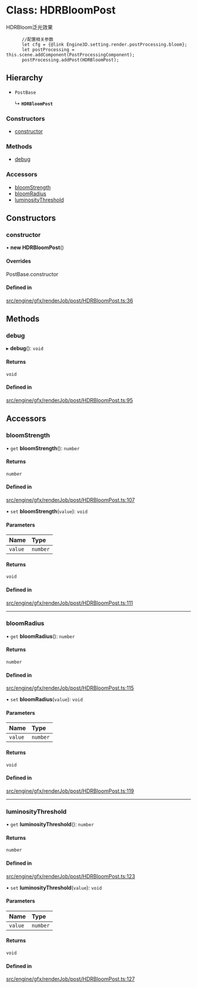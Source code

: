 # Class: HDRBloomPost

HDRBloom泛光效果
```
      //配置相关参数
      let cfg = {@link Engine3D.setting.render.postProcessing.bloom};
      let postProcessing = this.scene.addComponent(PostProcessingComponent);
      postProcessing.addPost(HDRBloomPost);
```

## Hierarchy

- `PostBase`

  ↳ **`HDRBloomPost`**


### Constructors

- [constructor](HDRBloomPost.md#constructor)

### Methods

- [debug](HDRBloomPost.md#debug)

### Accessors

- [bloomStrength](HDRBloomPost.md#bloomstrength)
- [bloomRadius](HDRBloomPost.md#bloomradius)
- [luminosityThreshold](HDRBloomPost.md#luminositythreshold)

## Constructors

### constructor

• **new HDRBloomPost**()

#### Overrides

PostBase.constructor

#### Defined in

[src/engine/gfx/renderJob/post/HDRBloomPost.ts:36](https://github.com/Orillusion/orillusion/blob/main/src/engine/gfx/renderJob/post/HDRBloomPost.ts#L36)

## Methods

### debug

▸ **debug**(): `void`

#### Returns

`void`

#### Defined in

[src/engine/gfx/renderJob/post/HDRBloomPost.ts:95](https://github.com/Orillusion/orillusion/blob/main/src/engine/gfx/renderJob/post/HDRBloomPost.ts#L95)

## Accessors

### bloomStrength

• `get` **bloomStrength**(): `number`

#### Returns

`number`

#### Defined in

[src/engine/gfx/renderJob/post/HDRBloomPost.ts:107](https://github.com/Orillusion/orillusion/blob/main/src/engine/gfx/renderJob/post/HDRBloomPost.ts#L107)

• `set` **bloomStrength**(`value`): `void`

#### Parameters

| Name | Type |
| :------ | :------ |
| `value` | `number` |

#### Returns

`void`

#### Defined in

[src/engine/gfx/renderJob/post/HDRBloomPost.ts:111](https://github.com/Orillusion/orillusion/blob/main/src/engine/gfx/renderJob/post/HDRBloomPost.ts#L111)

___

### bloomRadius

• `get` **bloomRadius**(): `number`

#### Returns

`number`

#### Defined in

[src/engine/gfx/renderJob/post/HDRBloomPost.ts:115](https://github.com/Orillusion/orillusion/blob/main/src/engine/gfx/renderJob/post/HDRBloomPost.ts#L115)

• `set` **bloomRadius**(`value`): `void`

#### Parameters

| Name | Type |
| :------ | :------ |
| `value` | `number` |

#### Returns

`void`

#### Defined in

[src/engine/gfx/renderJob/post/HDRBloomPost.ts:119](https://github.com/Orillusion/orillusion/blob/main/src/engine/gfx/renderJob/post/HDRBloomPost.ts#L119)

___

### luminosityThreshold

• `get` **luminosityThreshold**(): `number`

#### Returns

`number`

#### Defined in

[src/engine/gfx/renderJob/post/HDRBloomPost.ts:123](https://github.com/Orillusion/orillusion/blob/main/src/engine/gfx/renderJob/post/HDRBloomPost.ts#L123)

• `set` **luminosityThreshold**(`value`): `void`

#### Parameters

| Name | Type |
| :------ | :------ |
| `value` | `number` |

#### Returns

`void`

#### Defined in

[src/engine/gfx/renderJob/post/HDRBloomPost.ts:127](https://github.com/Orillusion/orillusion/blob/main/src/engine/gfx/renderJob/post/HDRBloomPost.ts#L127)
